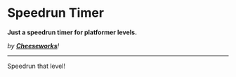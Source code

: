 # Speedrun Timer
**Just a speedrun timer for platformer levels.**

*by* ***[Cheeseworks](user:6408873)****!*

---

Speedrun that level!